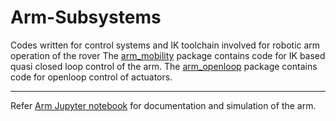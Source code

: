 # Arm-Subsystems
Codes written for control systems and IK toolchain involved for robotic arm operation of the rover
The [arm_mobility](./arm_mobility) package contains code for IK based quasi closed loop control of the arm. The [arm_openloop](./arm_openloop) package contains code for openloop control of actuators.

---

Refer [Arm Jupyter notebook](./Arm_Verification_and_Documentation.ipynb) for documentation and simulation of the arm.

